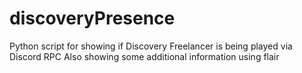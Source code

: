 # discoveryPresence
Python script for showing if Discovery Freelancer is being played via Discord RPC
Also showing some additional information using flair
